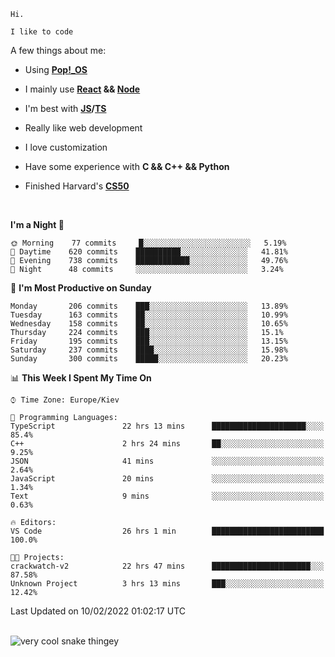 ```
Hi.

I like to code
```

A few things about me:

-   Using **[Pop!\_OS](https://pop.system76.com/)**

-   I mainly use **[React](https://reactjs.org/) && [Node](https://nodejs.org/en/)**

-   I'm best with **[JS](https://www.javascript.com/)/[TS](https://www.typescriptlang.org/)**

-   Really like web development

-   I love customization

-   Have some experience with **C && C++ && Python**

-   Finished Harvard's **[CS50](https://cs50.harvard.edu)**

<br>

<!--START_SECTION:waka-->
**I'm a Night 🦉** 

```text
🌞 Morning    77 commits     █░░░░░░░░░░░░░░░░░░░░░░░░   5.19% 
🌆 Daytime    620 commits    ██████████░░░░░░░░░░░░░░░   41.81% 
🌃 Evening    738 commits    ████████████░░░░░░░░░░░░░   49.76% 
🌙 Night      48 commits     ░░░░░░░░░░░░░░░░░░░░░░░░░   3.24%

```
📅 **I'm Most Productive on Sunday** 

```text
Monday       206 commits    ███░░░░░░░░░░░░░░░░░░░░░░   13.89% 
Tuesday      163 commits    ██░░░░░░░░░░░░░░░░░░░░░░░   10.99% 
Wednesday    158 commits    ██░░░░░░░░░░░░░░░░░░░░░░░   10.65% 
Thursday     224 commits    ███░░░░░░░░░░░░░░░░░░░░░░   15.1% 
Friday       195 commits    ███░░░░░░░░░░░░░░░░░░░░░░   13.15% 
Saturday     237 commits    ████░░░░░░░░░░░░░░░░░░░░░   15.98% 
Sunday       300 commits    █████░░░░░░░░░░░░░░░░░░░░   20.23%

```


📊 **This Week I Spent My Time On** 

```text
⌚︎ Time Zone: Europe/Kiev

💬 Programming Languages: 
TypeScript               22 hrs 13 mins      █████████████████████░░░░   85.4% 
C++                      2 hrs 24 mins       ██░░░░░░░░░░░░░░░░░░░░░░░   9.25% 
JSON                     41 mins             ░░░░░░░░░░░░░░░░░░░░░░░░░   2.64% 
JavaScript               20 mins             ░░░░░░░░░░░░░░░░░░░░░░░░░   1.34% 
Text                     9 mins              ░░░░░░░░░░░░░░░░░░░░░░░░░   0.63%

🔥 Editors: 
VS Code                  26 hrs 1 min        █████████████████████████   100.0%

🐱‍💻 Projects: 
crackwatch-v2            22 hrs 47 mins      ██████████████████████░░░   87.58% 
Unknown Project          3 hrs 13 mins       ███░░░░░░░░░░░░░░░░░░░░░░   12.42%

```


 Last Updated on 10/02/2022 01:02:17 UTC
<!--END_SECTION:waka-->

<br>

<img title="" src="https://raw.githubusercontent.com/Trunkelis/Trunkelis/output/github-contribution-grid-snake.svg" alt="very cool snake thingey" data-align="left">
